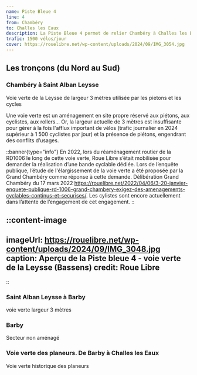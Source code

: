 ```yaml
---
name: Piste Bleue 4
line: 4
from: Chambéry
to: Challes les Eaux
description: La Piste Bleue 4 permet de relier Chambéry à Challes les Eaux via Bassens, Saint Alban Leysse et Barby. Après avoir longé la Leysse jusqu'à Barby, elle relie Challes les Eaux par la voie verte des planeurs, le long de l'aérodrome de Challes les Eaux.
trafic: 1500 vélos/jour
cover: https://rouelibre.net/wp-content/uploads/2024/09/IMG_3054.jpg
---
```


## Les tronçons (du Nord au Sud)

### Chambéry à Saint Alban Leysse
Voie verte de la Leysse de largeur 3 mètres utilisée par les pietons et les cycles

Une voie verte est un aménagement en site propre réservé aux piétons, aux cyclistes, aux rollers...  Or, la largeur actuelle de 3 mètres est insuffisante pour gérer à la fois l'afflux important de vélos (trafic journalier en 2024 supérieur à 1 500 cyclistes par jour) et la présence de piétons, engendrant des conflits d’usages.

::banner{type="info"}
En 2022, lors du réaménagement routier de la RD1006 le long de cette voie verte, Roue Libre s’était mobilisée pour demander la réalisation d’une bande cyclable dédiée. Lors de l’enquête publique, l’étude de l'élargissement de la voie verte a été proposée par la Grand Chambéry comme réponse à cette demande. Délibération Grand Chambéry du 17 mars 2022 https://rouelibre.net/2022/04/06/3-20-janvier-enquete-publique-rd-1006-grand-chambery-exigez-des-amenagements-cyclables-continus-et-securises/. Les cylistes sont encore actuellement dans l’attente de l’engagement de cet engagement.
::

::content-image
---
imageUrl: https://rouelibre.net/wp-content/uploads/2024/09/IMG_3048.jpg
caption: Aperçu de la Piste bleue 4 - voie verte de la Leysse (Bassens)
credit: Roue Libre
---
::

### Saint Alban Leysse à Barby
voie verte
largeur 3 mètres

### Barby
Secteur non aménagé

### Voie verte des planeurs. De Barby à Challes les Eaux
Voie verte historique des planeurs
